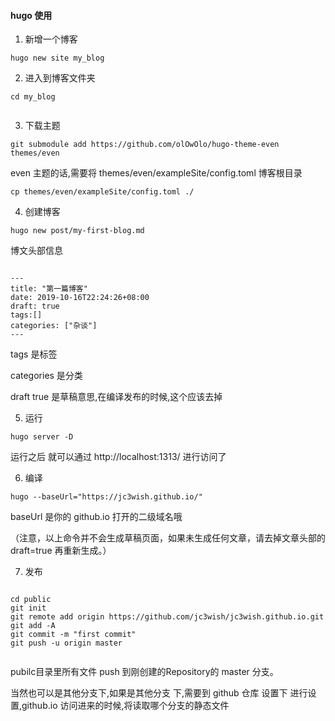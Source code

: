 
#### hugo 使用

1. 新增一个博客 

```
hugo new site my_blog

```


2. 进入到博客文件夹

```
cd my_blog
 
```

3. 下载主题

```
git submodule add https://github.com/olOwOlo/hugo-theme-even themes/even

```

even 主题的话,需要将 themes/even/exampleSite/config.toml 博客根目录

```
cp themes/even/exampleSite/config.toml ./

```

4. 创建博客

```
hugo new post/my-first-blog.md

```

博文头部信息

```

---
title: "第一篇博客"
date: 2019-10-16T22:24:26+08:00
draft: true
tags:[]
categories: ["杂谈"]
---

```

tags 是标签

categories 是分类

draft true 是草稿意思,在编译发布的时候,这个应该去掉

5. 运行

```
hugo server -D

```

运行之后  就可以通过  http://localhost:1313/ 进行访问了


6. 编译

```
hugo --baseUrl="https://jc3wish.github.io/"

```

baseUrl 是你的 github.io 打开的二级域名哦

（注意，以上命令并不会生成草稿页面，如果未生成任何文章，请去掉文章头部的 draft=true 再重新生成。）


7. 发布

```

cd public
git init
git remote add origin https://github.com/jc3wish/jc3wish.github.io.git
git add -A
git commit -m "first commit"
git push -u origin master


```


pubilc目录里所有文件 push 到刚创建的Repository的 master 分支。

当然也可以是其他分支下,如果是其他分支 下,需要到 github 仓库 设置下 进行设置,github.io 访问进来的时候,将读取哪个分支的静态文件